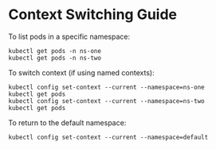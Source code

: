 # Context Switching Guide

To list pods in a specific namespace:

```
kubectl get pods -n ns-one
kubectl get pods -n ns-two
```

To switch context (if using named contexts):

```
kubectl config set-context --current --namespace=ns-one
kubectl get pods
kubectl config set-context --current --namespace=ns-two
kubectl get pods
```

To return to the default namespace:

```
kubectl config set-context --current --namespace=default
```
